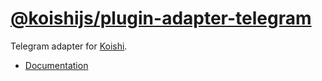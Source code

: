# [@koishijs/plugin-adapter-telegram](https://koishi.chat/plugins/adapter/telegram.html)

Telegram adapter for [Koishi](https://koishi.chat).

- [Documentation](https://koishi.chat/plugins/adapter/telegram.html)
